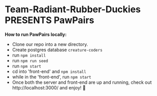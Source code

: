 # Team-Radiant-Rubber-Duckies PRESENTS PawPairs

**How to run PawPairs locally:**
* Clone our repo into a new directory. 
* Create postgres database `creature-coders`
* run `npm install`
* run `npm run seed`
* run `npm start`
* cd into 'front-end' and `npm install`
* while in the 'front-end', run `npm start`
* Once both the server and front-end are up and running, check out http://localhost:3000/ and enjoy! 🐾
